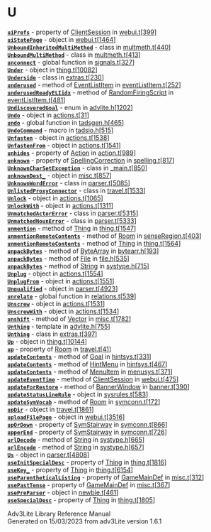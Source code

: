 # U

[**`uiPrefs`**](../object/ClientSession.html#uiPrefs) - property of
[ClientSession](../object/ClientSession.html) in
[webui.t](../file/webui.t.html)\[[399](../source/webui.t.html#399)\]  
[**`uiStatePage`**](../object/uiStatePage.html) - object in
[webui.t](../file/webui.t.html)\[[1464](../source/webui.t.html#1464)\]  
[**`UnboundInheritedMultiMethod`**](../object/UnboundInheritedMultiMethod.html) -
class in
[multmeth.t](../file/multmeth.t.html)\[[440](../source/multmeth.t.html#440)\]  
[**`UnboundMultiMethod`**](../object/UnboundMultiMethod.html) - class in
[multmeth.t](../file/multmeth.t.html)\[[413](../source/multmeth.t.html#413)\]  
[**`unconnect`**](../file/signals.t.html#unconnect) - global function in
[signals.t](../file/signals.t.html)\[[327](../source/signals.t.html#327)\]  
[**`Under`**](../object/Under.html) - object in
[thing.t](../file/thing.t.html)\[[10082](../source/thing.t.html#10082)\]  
[**`Underside`**](../object/Underside.html) - class in
[extras.t](../file/extras.t.html)\[[230](../source/extras.t.html#230)\]  
[**`underused`**](../object/EventListItem.html#underused) - method of
[EventListItem](../object/EventListItem.html) in
[eventListItem.t](../file/eventListItem.t.html)\[[252](../source/eventListItem.t.html#252)\]  
[**`underusedReadyELIidx`**](../object/RandomFiringScript.html#underusedReadyELIidx) -
method of [RandomFiringScript](../object/RandomFiringScript.html) in
[eventListItem.t](../file/eventListItem.t.html)\[[481](../source/eventListItem.t.html#481)\]  
[**`UndiscoveredGoal`**](../file/advlite.h.html#UndiscoveredGoal) - enum
in
[advlite.h](../file/advlite.h.html)\[[1202](../source/advlite.h.html#1202)\]  
[**`Undo`**](../object/Undo.html) - object in
[actions.t](../file/actions.t.html)\[[31](../source/actions.t.html#31)\]  
[**`undo`**](../file/tadsgen.h.html#undo) - global function in
[tadsgen.h](../file/tadsgen.h.html)\[[465](../source/tadsgen.h.html#465)\]  
[**`UndoCommand`**](../file/tadsio.h.html#UndoCommand) - macro in
[tadsio.h](../file/tadsio.h.html)\[[515](../source/tadsio.h.html#515)\]  
[**`Unfasten`**](../object/Unfasten.html) - object in
[actions.t](../file/actions.t.html)\[[1538](../source/actions.t.html#1538)\]  
[**`UnfastenFrom`**](../object/UnfastenFrom.html) - object in
[actions.t](../file/actions.t.html)\[[1541](../source/actions.t.html#1541)\]  
[**`unhides`**](../object/Action.html#unhides) - property of
[Action](../object/Action.html) in
[action.t](../file/action.t.html)\[[989](../source/action.t.html#989)\]  
[**`unknown`**](../object/SpellingCorrection.html#unknown) - property of
[SpellingCorrection](../object/SpellingCorrection.html) in
[spelling.t](../file/spelling.t.html)\[[817](../source/spelling.t.html#817)\]  
[**`UnknownCharSetException`**](../object/UnknownCharSetException.html) -
class in
[\_main.t](../file/_main.t.html)\[[850](../source/_main.t.html#850)\]  
[**`unknownDest_`**](../object/unknownDest_.html) - object in
[misc.t](../file/misc.t.html)\[[857](../source/misc.t.html#857)\]  
[**`UnknownWordError`**](../object/UnknownWordError.html) - class in
[parser.t](../file/parser.t.html)\[[5085](../source/parser.t.html#5085)\]  
[**`UnlistedProxyConnector`**](../object/UnlistedProxyConnector.html) -
class in
[travel.t](../file/travel.t.html)\[[1533](../source/travel.t.html#1533)\]  
[**`Unlock`**](../object/Unlock.html) - object in
[actions.t](../file/actions.t.html)\[[1065](../source/actions.t.html#1065)\]  
[**`UnlockWith`**](../object/UnlockWith.html) - object in
[actions.t](../file/actions.t.html)\[[1311](../source/actions.t.html#1311)\]  
[**`UnmatchedActorError`**](../object/UnmatchedActorError.html) - class
in
[parser.t](../file/parser.t.html)\[[5315](../source/parser.t.html#5315)\]  
[**`UnmatchedNounError`**](../object/UnmatchedNounError.html) - class in
[parser.t](../file/parser.t.html)\[[5333](../source/parser.t.html#5333)\]  
[**`unmention`**](../object/Thing.html#unmention) - method of
[Thing](../object/Thing.html) in
[thing.t](../file/thing.t.html)\[[1547](../source/thing.t.html#1547)\]  
[**`unmentionRemoteContents`**](../object/Room.html#unmentionRemoteContents) -
method of [Room](../object/Room.html) in
[senseRegion.t](../file/senseRegion.t.html)\[[403](../source/senseRegion.t.html#403)\]  
[**`unmentionRemoteContents`**](../object/Thing.html#unmentionRemoteContents) -
method of [Thing](../object/Thing.html) in
[thing.t](../file/thing.t.html)\[[1564](../source/thing.t.html#1564)\]  
[**`unpackBytes`**](../object/ByteArray.html#unpackBytes) - method of
[ByteArray](../object/ByteArray.html) in
[bytearr.h](../file/bytearr.h.html)\[[193](../source/bytearr.h.html#193)\]  
[**`unpackBytes`**](../object/File.html#unpackBytes) - method of
[File](../object/File.html) in
[file.h](../file/file.h.html)\[[535](../source/file.h.html#535)\]  
[**`unpackBytes`**](../object/String.html#unpackBytes) - method of
[String](../object/String.html) in
[systype.h](../file/systype.h.html)\[[715](../source/systype.h.html#715)\]  
[**`Unplug`**](../object/Unplug.html) - object in
[actions.t](../file/actions.t.html)\[[1554](../source/actions.t.html#1554)\]  
[**`UnplugFrom`**](../object/UnplugFrom.html) - object in
[actions.t](../file/actions.t.html)\[[1551](../source/actions.t.html#1551)\]  
[**`Unqualified`**](../object/Unqualified.html) - object in
[parser.t](../file/parser.t.html)\[[4923](../source/parser.t.html#4923)\]  
[**`unrelate`**](../file/relations.t.html#unrelate) - global function in
[relations.t](../file/relations.t.html)\[[539](../source/relations.t.html#539)\]  
[**`Unscrew`**](../object/Unscrew.html) - object in
[actions.t](../file/actions.t.html)\[[1531](../source/actions.t.html#1531)\]  
[**`UnscrewWith`**](../object/UnscrewWith.html) - object in
[actions.t](../file/actions.t.html)\[[1534](../source/actions.t.html#1534)\]  
[**`unshift`**](../object/Vector.html#unshift) - method of
[Vector](../object/Vector.html) in
[misc.t](../file/misc.t.html)\[[1782](../source/misc.t.html#1782)\]  
[**`Unthing`**](../file/advlite.h.html#Unthing) - template in
[advlite.h](../file/advlite.h.html)\[[755](../source/advlite.h.html#755)\]  
[**`Unthing`**](../object/Unthing.html) - class in
[extras.t](../file/extras.t.html)\[[397](../source/extras.t.html#397)\]  
[**`Up`**](../object/Up.html) - object in
[thing.t](../file/thing.t.html)\[[10144](../source/thing.t.html#10144)\]  
[**`up`**](../object/Room.html#up) - property of
[Room](../object/Room.html) in
[travel.t](../file/travel.t.html)\[[41](../source/travel.t.html#41)\]  
[**`updateContents`**](../object/Goal.html#updateContents) - method of
[Goal](../object/Goal.html) in
[hintsys.t](../file/hintsys.t.html)\[[331](../source/hintsys.t.html#331)\]  
[**`updateContents`**](../object/HintMenu.html#updateContents) - method
of [HintMenu](../object/HintMenu.html) in
[hintsys.t](../file/hintsys.t.html)\[[467](../source/hintsys.t.html#467)\]  
[**`updateContents`**](../object/MenuItem.html#updateContents) - method
of [MenuItem](../object/MenuItem.html) in
[menusys.t](../file/menusys.t.html)\[[371](../source/menusys.t.html#371)\]  
[**`updateEventTime`**](../object/ClientSession.html#updateEventTime) -
method of [ClientSession](../object/ClientSession.html) in
[webui.t](../file/webui.t.html)\[[475](../source/webui.t.html#475)\]  
[**`updateForRestore`**](../object/BannerWindow.html#updateForRestore) -
method of [BannerWindow](../object/BannerWindow.html) in
[banner.t](../file/banner.t.html)\[[390](../source/banner.t.html#390)\]  
[**`updateStatusLineRule`**](../object/updateStatusLineRule.html) -
object in
[sysrules.t](../file/sysrules.t.html)\[[583](../source/sysrules.t.html#583)\]  
[**`updateSymVocab`**](../object/Room.html#updateSymVocab) - method of
[Room](../object/Room.html) in
[symconn.t](../file/symconn.t.html)\[[172](../source/symconn.t.html#172)\]  
[**`upDir`**](../object/upDir.html) - object in
[travel.t](../file/travel.t.html)\[[1861](../source/travel.t.html#1861)\]  
[**`uploadFilePage`**](../object/uploadFilePage.html) - object in
[webui.t](../file/webui.t.html)\[[3516](../source/webui.t.html#3516)\]  
[**`upOrDown`**](../object/SymStairway.html#upOrDown) - property of
[SymStairway](../object/SymStairway.html) in
[symconn.t](../file/symconn.t.html)\[[866](../source/symconn.t.html#866)\]  
[**`upperEnd`**](../object/SymStairway.html#upperEnd) - property of
[SymStairway](../object/SymStairway.html) in
[symconn.t](../file/symconn.t.html)\[[726](../source/symconn.t.html#726)\]  
[**`urlDecode`**](../object/String.html#urlDecode) - method of
[String](../object/String.html) in
[systype.h](../file/systype.h.html)\[[665](../source/systype.h.html#665)\]  
[**`urlEncode`**](../object/String.html#urlEncode) - method of
[String](../object/String.html) in
[systype.h](../file/systype.h.html)\[[657](../source/systype.h.html#657)\]  
[**`Us`**](../object/Us.html) - object in
[parser.t](../file/parser.t.html)\[[4808](../source/parser.t.html#4808)\]  
[**`useInitSpecialDesc`**](../object/Thing.html#useInitSpecialDesc) -
property of [Thing](../object/Thing.html) in
[thing.t](../file/thing.t.html)\[[1816](../source/thing.t.html#1816)\]  
[**`useKey_`**](../object/Thing.html#useKey_) - property of
[Thing](../object/Thing.html) in
[thing.t](../file/thing.t.html)\[[6154](../source/thing.t.html#6154)\]  
[**`useParentheticalListing`**](../object/GameMainDef.html#useParentheticalListing) -
property of [GameMainDef](../object/GameMainDef.html) in
[misc.t](../file/misc.t.html)\[[312](../source/misc.t.html#312)\]  
[**`usePastTense`**](../object/GameMainDef.html#usePastTense) - property
of [GameMainDef](../object/GameMainDef.html) in
[misc.t](../file/misc.t.html)\[[367](../source/misc.t.html#367)\]  
[**`usePreParser`**](../object/usePreParser.html) - object in
[newbie.t](../file/newbie.t.html)\[[461](../source/newbie.t.html#461)\]  
[**`useSpecialDesc`**](../object/Thing.html#useSpecialDesc) - property
of [Thing](../object/Thing.html) in
[thing.t](../file/thing.t.html)\[[1805](../source/thing.t.html#1805)\]  

<div class="ftr">

Adv3Lite Library Reference Manual  
Generated on 15/03/2023 from adv3Lite version 1.6.1

</div>
